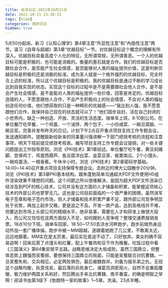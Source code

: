 ```yaml
---
title: 自涤日记-2021年10月21日
date: 2021-10-21 23:30:33
tags: [hide]
categories: 我的日记
hidden: true
---
```

5点50分起床。新习《认知心理学》第4章注意“外显性注意”和“內隐性注意”两节。温习《自卑与超越》第3章“优越目标”一节。对优越目标这个概念的理解有所深入。优越目标具备高度个人化的特征，无所谓常规，无所谓善恶。一个人的优越目标可能是积极的，也可能是消极的。衡量的基石就是合作。我们的优越目标是否跟社会合作，是否能产生社会情感，是否能够对人类的福祉提供价值，这是判断优越目标是积极的还是消极的标准。成为圣人就是一个格外强烈的优越目标，完全符合上述的标准，所以这个优越目标是积极的。我的优越目标是通过不断的学习成长达到自我实现的状态。实现这个目标的过程中是不是需要跟社会他人合作，是不是会产生社会情感，是不是能对人类的福祉提供一些价值，回答是肯定的。优越目标选错的人，不愿意跟他人合作，不会产生积极向上的社会情感，不会对人类的福祉创造任何价值，他们想获取的只是一种畸形的优越感——“我比别人强，我不愿意跟他们合作，我保持自己现在的状态就可以了！”他们固步自封，活在自己封闭的小世界内，缺乏一种创造、开放、灵活的生活态度。骑单车上班，8:10到公司。在单位餐厅吃早餐，一个鸡蛋、一个油饼、两个包子、一小份咸菜、一碗豆腐脑、一碗豆浆。完善并发布昨天的日记。计划下午2点召开重点项目支持工作专题会议，发送通知邮件。提醒振新给新来的同事董兴强讲解一下部门绩效考核的流程和注意事项，明天下班前提交绩效考核表。编写项目支持工作专题会议提纲，对一些关键问题提出工作指导原则。浏览《PKI技术》第1章综述。单位餐厅吃午餐，黄豆焖猪脚、宫保鸡丁、鸡蛋西葫芦、鱼豆腐洋白菜、韭菜豆芽、板栗南瓜、2个小馒头、一碗鸡蛋汤、一根香蕉。午休半小时。浏览《PKI技术》第2章密码学基础。14:00~14:40召开重点项目支持保障专题会议。去附近的博大公园散步20分钟。浏览《PKI技术》第3章PKI基本结构。跟朱蓬勃简单沟通超大PDF文件使用H5组件渲染效果不理想的问题。这个问题之所以很难解决，是因为超大PDF文件渲染已经涉及到PDF的核心技术，公司并没有这方面的人才储备和积累，能掌握这项核心技术的外部公司也寥寥无几。这也是公司目前面临的一个很严重的困境，虽然进军电子签章和电子签约市场，但人才储备和技术积累严重不足，跟外部公司竞争明显处于劣势，再加上起步又晚，更是追之不及。开发一款产品，达到及格线并不难，但要达到市场上头部公司的精细水平，绝非易事，需要在人才和研发上做很大投入，而公司又恰恰在这两方面投入不足，如何跟别人竞争呢？整理交通费报销发票。18点10分下班。骑单车回家。18:50~17:50去凉水河畔跑步，跑步前做热身运动外加一套广播体操。跑步中被一MM超越，遂跟着她跑了几公里，不敢离太近，远远地跟着。MM实在是太厉害，最后实在是追不动了，只好放弃。美女的确不容易追啊！回来后蒸了点馒头和红薯，配上午餐肉和豆干作为晚餐。吃饭过程中看《三国演义》第64集安居平五路。战略思维决定大局成败。虽然三国鼎立，但整体态势上魏强而吴蜀弱，要想保持三国鼎立的局面，只能是吴蜀联合对抗曹魏。一旦吴蜀失和、交兵相见，必定两败俱伤，最后被魏吞并。刘备为报杀弟之仇，无视这个战略均衡，执意伐吴，最后落的兵败身亡。诸葛亮洞若观火，自然不会重蹈覆辙，极力维护两国关系和好，然后腾出手来北抗曹魏、南平番蛮，的确是明智之举啊！阅读书虫第3级下《勃朗特一家的故事》1~5章。洗澡。23点半睡。
